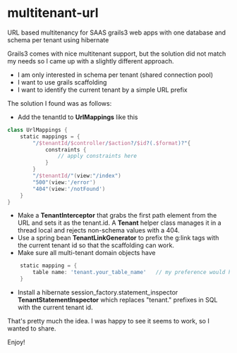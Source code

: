 # multitenant-url
URL based multitenancy for SAAS grails3 web apps with one database and schema per tenant using hibernate

Grails3 comes with nice multitenant support, but the solution did not match my needs so I came up with a slightly different approach.

* I am only interested in schema per tenant (shared connection pool)
* I want to use grails scaffolding
* I want to identify the current tenant by a simple URL prefix

The solution I found was as follows:

* Add the tenantId to **UrlMappings** like this 
```groovy
class UrlMappings {
    static mappings = {
        "/$tenantId/$controller/$action?/$id?(.$format)?"{
            constraints {
                // apply constraints here
            }
        }
        "/$tenantId/"(view:"/index")
        "500"(view:'/error')
        "404"(view:'/notFound')
    }
}
```
* Make a **TenantInterceptor** that grabs the first path element from the URL and sets it as the tenant.id.  A **Tenant** helper class manages it in a thread local and rejects non-schema values with a 404.
* Use a spring bean **TenantLinkGenerator** to prefix the g:link tags with the current tenant id so that the scaffolding can work.
* Make sure all multi-tenant domain objects have
```groovy
    static mapping = {
        table name: 'tenant.your_table_name'   // my preference would have been to use schema: 'tenant' but this was simpler
    }
```  
* Install a hibernate session_factory.statement_inspector **TenantStatementInspector** which replaces "tenant." prefixes in SQL with the current tenant id.    

That's pretty much the idea.  I was happy to see it seems to work, so I wanted to share.

Enjoy!
